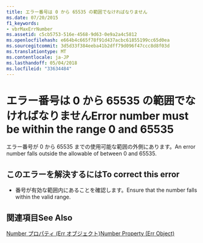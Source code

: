 ```yaml
---
title: エラー番号は 0 から 65535 の範囲でなければなりません
ms.date: 07/20/2015
f1_keywords:
- vbrMaxErrNumber
ms.assetid: c5cb5753-516e-4568-9d63-0e9a2a4c5812
ms.openlocfilehash: e664b4c665f78f91d437acbc61855199cc65d0ea
ms.sourcegitcommit: 3d5d33f384eeba41b2dff79d096f47ccc8d8f03d
ms.translationtype: MT
ms.contentlocale: ja-JP
ms.lasthandoff: 05/04/2018
ms.locfileid: "33634484"
---
```

# <a name="error-number-must-be-within-the-range-0-and-65535"></a><span data-ttu-id="5469f-102">エラー番号は 0 から 65535 の範囲でなければなりません</span><span class="sxs-lookup"><span data-stu-id="5469f-102">Error number must be within the range 0 and 65535</span></span>
<span data-ttu-id="5469f-103">エラー番号が 0 から 65535 までの使用可能な範囲の外側にあります。</span><span class="sxs-lookup"><span data-stu-id="5469f-103">An error number falls outside the allowable of between 0 and 65535.</span></span>  
  
## <a name="to-correct-this-error"></a><span data-ttu-id="5469f-104">このエラーを解決するには</span><span class="sxs-lookup"><span data-stu-id="5469f-104">To correct this error</span></span>  
  
-   <span data-ttu-id="5469f-105">番号が有効な範囲内にあることを確認します。</span><span class="sxs-lookup"><span data-stu-id="5469f-105">Ensure that the number falls within the valid range.</span></span>  
  
## <a name="see-also"></a><span data-ttu-id="5469f-106">関連項目</span><span class="sxs-lookup"><span data-stu-id="5469f-106">See Also</span></span>  
   
 [<span data-ttu-id="5469f-107">Number プロパティ (Err オブジェクト)</span><span class="sxs-lookup"><span data-stu-id="5469f-107">Number Property (Err Object)</span></span>](http://msdn.microsoft.com/library/3b1991c4-b349-4ed0-a6ad-b5e2003c9028)
